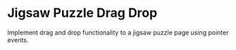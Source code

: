 # Jigsaw Puzzle Drag Drop
Implement drag and drop functionality to a jigsaw puzzle page using pointer events.
